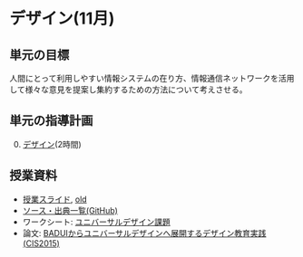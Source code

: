# デザイン(11月)
## 単元の目標
人間にとって利用しやすい情報システムの在り方、情報通信ネットワークを活用して様々な意見を提案し集約するための方法について考えさせる。

## 単元の指導計画
0. [デザイン](design.md)(2時間)

## 授業資料
- [授業スライド](http://saireya.github.io/slide-design/slide-ui.tex.xml), [old](http://www.slideshare.net/saireya/what-is-design-44244816)
- [ソース・出典一覧(GitHub)](https://github.com/saireya/slide-design)
- ワークシート: [ユニバーサルデザイン課題](https://www.scribd.com/doc/254364967)
- 論文: [BADUIからユニバーサルデザインへ展開するデザイン教育実践(CIS2015)](http://saireya.hateblo.jp/entry/work/design-cis2015)
